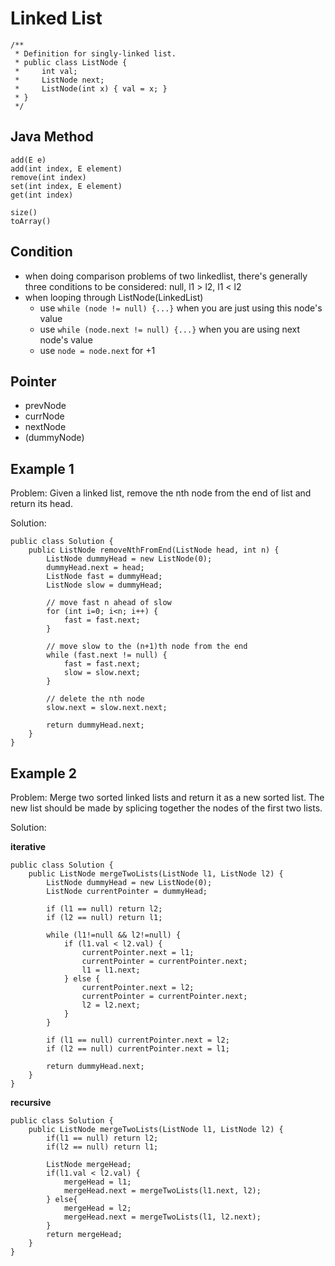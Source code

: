 # Linked List

```
/**
 * Definition for singly-linked list.
 * public class ListNode {
 *     int val;
 *     ListNode next;
 *     ListNode(int x) { val = x; }
 * }
 */
```

## Java Method

```
add(E e)
add(int index, E element)
remove(int index)
set(int index, E element)
get(int index)

size()
toArray()
```

## Condition
- when doing comparison problems of two linkedlist, there's generally three conditions to be considered: null, l1 > l2, l1 < l2
- when looping through ListNode(LinkedList)
  - use `while (node != null) {...}` when you are just using this node's value
  - use `while (node.next != null) {...}` when you are using next node's value
  - use `node = node.next` for +1

## Pointer
- prevNode
- currNode
- nextNode
- (dummyNode)

## Example 1

Problem:
Given a linked list, remove the nth node from the end of list and return its head.

Solution:

```
public class Solution {
    public ListNode removeNthFromEnd(ListNode head, int n) {
        ListNode dummyHead = new ListNode(0);
		dummyHead.next = head;
		ListNode fast = dummyHead;
		ListNode slow = dummyHead;
		
		// move fast n ahead of slow
		for (int i=0; i<n; i++) {
			fast = fast.next;
		}
		
		// move slow to the (n+1)th node from the end
		while (fast.next != null) {
			fast = fast.next;
			slow = slow.next;
		}
		
		// delete the nth node
		slow.next = slow.next.next;
		
		return dummyHead.next;
    }
}
```

## Example 2

Problem: 
Merge two sorted linked lists and return it as a new sorted list. The new list should be made by splicing together the nodes of the first two lists.

Solution: 

**iterative**

```
public class Solution {
    public ListNode mergeTwoLists(ListNode l1, ListNode l2) {
        ListNode dummyHead = new ListNode(0);
		ListNode currentPointer = dummyHead;
		
		if (l1 == null) return l2;
		if (l2 == null) return l1;
		
		while (l1!=null && l2!=null) {
			if (l1.val < l2.val) {
				currentPointer.next = l1;
				currentPointer = currentPointer.next;
				l1 = l1.next;
			} else {
				currentPointer.next = l2;
				currentPointer = currentPointer.next;
				l2 = l2.next;
			}
		}
		
		if (l1 == null) currentPointer.next = l2;
		if (l2 == null) currentPointer.next = l1;
		
		return dummyHead.next;
    }
}
```

**recursive**

```
public class Solution {
    public ListNode mergeTwoLists(ListNode l1, ListNode l2) {
        if(l1 == null) return l2;
        if(l2 == null) return l1;

        ListNode mergeHead;
        if(l1.val < l2.val) {
            mergeHead = l1;
            mergeHead.next = mergeTwoLists(l1.next, l2);
        } else{
            mergeHead = l2;
            mergeHead.next = mergeTwoLists(l1, l2.next);
        }
        return mergeHead;
    }
}
```
